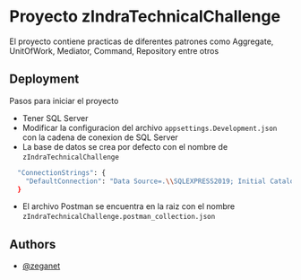 # Proyecto zIndraTechnicalChallenge

El proyecto contiene practicas de diferentes patrones como Aggregate, UnitOfWork, Mediator, Command, Repository entre otros


## Deployment

Pasos para iniciar el proyecto

- Tener SQL Server
- Modificar la configuracion del archivo `appsettings.Development.json` con la cadena de conexion de SQL Server
- La base de datos se crea por defecto con el nombre de `zIndraTechnicalChallenge`


```bash
  "ConnectionStrings": {
    "DefaultConnection": "Data Source=.\\SQLEXPRESS2019; Initial Catalog=zIndraTechnicalChallenge; Integrated Security=True;"
  }
```

- El archivo Postman se encuentra en la raiz con el nombre `zIndraTechnicalChallenge.postman_collection.json`

## Authors

- [@zeganet](https://www.github.com/zeganetdev)

